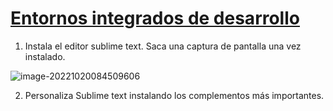 # [Entornos integrados de desarrollo](http://jamj2000.github.io/entornosdesarrollo/2/actividades#indice)

1. Instala el editor sublime text. Saca una captura de pantalla una vez instalado.

![image-20221020084509606](/home/Pablojesus/.config/Typora/typora-user-images/image-20221020084509606.png)

2. Personaliza Sublime text instalando los complementos más importantes. 